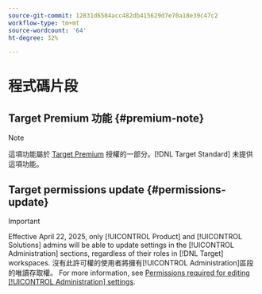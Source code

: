 ```yaml
---
source-git-commit: 12831d6584acc482db415629d7e70a18e39c47c2
workflow-type: tm+mt
source-wordcount: '64'
ht-degree: 32%

---
```

# 程式碼片段

## Target Premium 功能 {#premium-note}

>[!NOTE]
>
>這項功能屬於 [Target Premium](/help/main/c-intro/intro.md#premium) 授權的一部分。[!DNL Target Standard] 未提供這項功能。

## Target permissions update {#permissions-update}

>[!IMPORTANT]
>
>Effective April 22, 2025, only [!UICONTROL Product] and [!UICONTROL Solutions] admins will be able to update settings in the [!UICONTROL Administration] sections, regardless of their roles in [!DNL Target] workspaces. 沒有此許可權的使用者將擁有[!UICONTROL Administration]區段的唯讀存取權。 For more information, see [Permissions required for editing [!UICONTROL Administration] settings](/help/main/administrating-target/start-target.md#admin-permissions).


